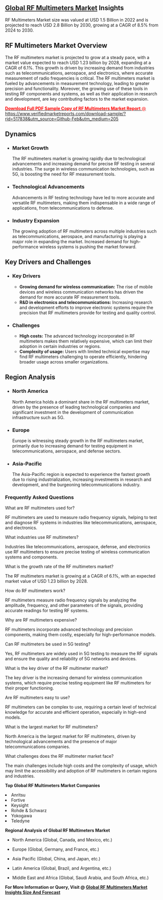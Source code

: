 <h2><a href="https://www.verifiedmarketreports.com/download-sample/?rid=517838&amp;utm_source=Github&amp;utm_medium=205" target="_blank">Global RF Multimeters Market</a> Insights</h2><p>RF Multimeters Market size was valued at USD 1.5 Billion in 2022 and is projected to reach USD 2.8 Billion by 2030, growing at a CAGR of 8.5% from 2024 to 2030.</p><p> <h2>RF Multimeters Market Overview</h2> <p>The RF multimeters market is projected to grow at a steady pace, with a market value expected to reach USD 1.23 billion by 2028, expanding at a CAGR of 6.1%. This growth is driven by increasing demand from industries such as telecommunications, aerospace, and electronics, where accurate measurement of radio frequencies is critical. The RF multimeters market is fueled by advancements in measurement technology, leading to greater precision and functionality. Moreover, the growing use of these tools in testing RF components and systems, as well as their application in research and development, are key contributing factors to the market expansion.</p> <p><a href="download_sample_link"><p><span class=""><span style="color: #ff0000;"><strong>Download Full PDF Sample Copy of RF Multimeters Market Report</strong> @ </span><a href="https://www.verifiedmarketreports.com/download-sample/?rid=517838&amp;utm_source=Github-Feb&amp;utm_medium=205" target="_blank">https://www.verifiedmarketreports.com/download-sample/?rid=517838&amp;utm_source=Github-Feb&amp;utm_medium=205</a></span></p></a></p> <h2>Dynamics</h2> <ul> <li><h3>Market Growth</h3> The RF multimeters market is growing rapidly due to technological advancements and increasing demand for precise RF testing in several industries. The surge in wireless communication technologies, such as 5G, is boosting the need for RF measurement tools. </li> <li><h3>Technological Advancements</h3> Advancements in RF testing technology have led to more accurate and versatile RF multimeters, making them indispensable in a wide range of applications, from telecommunications to defense. </li> <li><h3>Industry Expansion</h3> The growing adoption of RF multimeters across multiple industries such as telecommunications, aerospace, and manufacturing is playing a major role in expanding the market. Increased demand for high-performance wireless systems is pushing the market forward. </li> </ul> <h2>Key Drivers and Challenges</h2> <ul> <li><h3>Key Drivers</h3> <ul> <li><strong>Growing demand for wireless communication:</strong> The rise of mobile devices and wireless communication networks has driven the demand for more accurate RF measurement tools.</li> <li><strong>R&D in electronics and telecommunications:</strong> Increasing research and development efforts to improve electronic systems require the precision that RF multimeters provide for testing and quality control.</li> </ul> </li> <li><h3>Challenges</h3> <ul> <li><strong>High costs:</strong> The advanced technology incorporated in RF multimeters makes them relatively expensive, which can limit their adoption in certain industries or regions.</li> <li><strong>Complexity of usage:</strong> Users with limited technical expertise may find RF multimeters challenging to operate efficiently, hindering broader usage across smaller organizations.</li> </ul> </li> </ul> <h2>Region Analysis</h2> <ul> <li><h3>North America</h3> North America holds a dominant share in the RF multimeters market, driven by the presence of leading technological companies and significant investment in the development of communication infrastructure such as 5G. </li> <li><h3>Europe</h3> Europe is witnessing steady growth in the RF multimeters market, primarily due to increasing demand for testing equipment in telecommunications, aerospace, and defense sectors. </li> <li><h3>Asia-Pacific</h3> The Asia-Pacific region is expected to experience the fastest growth due to rising industrialization, increasing investments in research and development, and the burgeoning telecommunications industry. </li> </ul> <h3>Frequently Asked Questions</h3> <p>What are RF multimeters used for?</p> <p>RF multimeters are used to measure radio frequency signals, helping to test and diagnose RF systems in industries like telecommunications, aerospace, and electronics.</p> <p>What industries use RF multimeters?</p> <p>Industries like telecommunications, aerospace, defense, and electronics use RF multimeters to ensure precise testing of wireless communication systems and components.</p> <p>What is the growth rate of the RF multimeters market?</p> <p>The RF multimeters market is growing at a CAGR of 6.1%, with an expected market value of USD 1.23 billion by 2028.</p> <p>How do RF multimeters work?</p> <p>RF multimeters measure radio frequency signals by analyzing the amplitude, frequency, and other parameters of the signals, providing accurate readings for testing RF systems.</p> <p>Why are RF multimeters expensive?</p> <p>RF multimeters incorporate advanced technology and precision components, making them costly, especially for high-performance models.</p> <p>Can RF multimeters be used in 5G testing?</p> <p>Yes, RF multimeters are widely used in 5G testing to measure the RF signals and ensure the quality and reliability of 5G networks and devices.</p> <p>What is the key driver of the RF multimeter market?</p> <p>The key driver is the increasing demand for wireless communication systems, which require precise testing equipment like RF multimeters for their proper functioning.</p> <p>Are RF multimeters easy to use?</p> <p>RF multimeters can be complex to use, requiring a certain level of technical knowledge for accurate and efficient operation, especially in high-end models.</p> <p>What is the largest market for RF multimeters?</p> <p>North America is the largest market for RF multimeters, driven by technological advancements and the presence of major telecommunications companies.</p> <p>What challenges does the RF multimeter market face?</p> <p>The main challenges include high costs and the complexity of usage, which may limit the accessibility and adoption of RF multimeters in certain regions and industries.</p> </p><p><strong>Top Global RF Multimeters Market Companies</strong></p><div data-test-id=""><p><li>Anritsu</li><li> Fortive</li><li> Keysight</li><li> Rohde & Schwarz</li><li> Yokogawa</li><li> Teledyne</li></p><div><strong>Regional Analysis of&nbsp;Global RF Multimeters Market</strong></div><ul><li dir="ltr"><p dir="ltr">North America&nbsp;(Global, Canada, and Mexico, etc.)</p></li><li dir="ltr"><p dir="ltr">Europe (Global, Germany, and France, etc.)</p></li><li dir="ltr"><p dir="ltr">Asia Pacific&nbsp;(Global, China, and Japan, etc.)</p></li><li dir="ltr"><p dir="ltr">Latin America&nbsp;(Global, Brazil, and Argentina, etc.)</p></li><li dir="ltr">Middle East and Africa&nbsp;(Global, Saudi Arabia, and South Africa, etc.)</li></ul><p><strong>For More Information or Query, Visit @&nbsp;</strong><strong><a href="https://www.verifiedmarketreports.com/product/rf-multimeters-market-size-and-forecast/?utm_source=Github&amp;utm_medium=205" target="_blank">Global RF Multimeters Market Insights Size And Forecast</a></strong></p></div>

